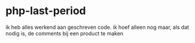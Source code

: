 # php-last-period
ik heb alles werkend aan geschreven code. ik hoef alleen nog maar, als dat nodig is, de comments bij een product te maken
